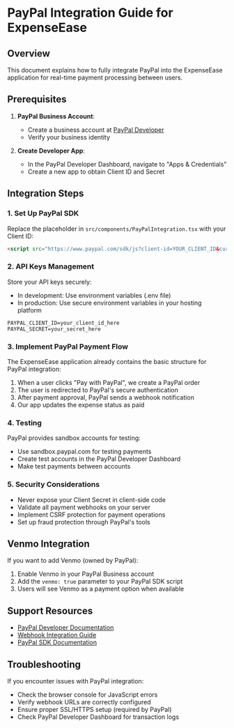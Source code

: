 
# PayPal Integration Guide for ExpenseEase

## Overview

This document explains how to fully integrate PayPal into the ExpenseEase application for real-time payment processing between users.

## Prerequisites

1. **PayPal Business Account**:
   - Create a business account at [PayPal Developer](https://developer.paypal.com/)
   - Verify your business identity

2. **Create Developer App**:
   - In the PayPal Developer Dashboard, navigate to "Apps & Credentials"
   - Create a new app to obtain Client ID and Secret

## Integration Steps

### 1. Set Up PayPal SDK

Replace the placeholder in `src/components/PayPalIntegration.tsx` with your Client ID:

```html
<script src="https://www.paypal.com/sdk/js?client-id=YOUR_CLIENT_ID&currency=USD"></script>
```

### 2. API Keys Management

Store your API keys securely:
- In development: Use environment variables (.env file)
- In production: Use secure environment variables in your hosting platform

```
PAYPAL_CLIENT_ID=your_client_id_here
PAYPAL_SECRET=your_secret_here
```

### 3. Implement PayPal Payment Flow

The ExpenseEase application already contains the basic structure for PayPal integration:

1. When a user clicks "Pay with PayPal", we create a PayPal order
2. The user is redirected to PayPal's secure authentication
3. After payment approval, PayPal sends a webhook notification
4. Our app updates the expense status as paid

### 4. Testing

PayPal provides sandbox accounts for testing:
- Use sandbox.paypal.com for testing payments
- Create test accounts in the PayPal Developer Dashboard
- Make test payments between accounts

### 5. Security Considerations

- Never expose your Client Secret in client-side code
- Validate all payment webhooks on your server
- Implement CSRF protection for payment operations
- Set up fraud protection through PayPal's tools

## Venmo Integration

If you want to add Venmo (owned by PayPal):

1. Enable Venmo in your PayPal Business account
2. Add the `venmo: true` parameter to your PayPal SDK script
3. Users will see Venmo as a payment option when available

## Support Resources

- [PayPal Developer Documentation](https://developer.paypal.com/docs/checkout/)
- [Webhook Integration Guide](https://developer.paypal.com/docs/api-basics/notifications/webhooks/)
- [PayPal SDK Documentation](https://developer.paypal.com/docs/business/checkout/reference/customize-sdk/)

## Troubleshooting

If you encounter issues with PayPal integration:
- Check the browser console for JavaScript errors
- Verify webhook URLs are correctly configured
- Ensure proper SSL/HTTPS setup (required by PayPal)
- Check PayPal Developer Dashboard for transaction logs
